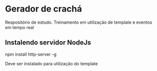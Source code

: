 # Gerador de crachá

Respositório de estudo. Treinamento em utilização de template e eventos em tempo real

## Instalendo servidor NodeJs

npm install http-server -g

Deve ser instalado para utilização do template
